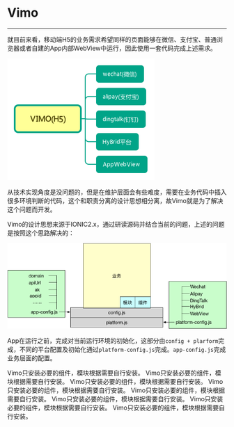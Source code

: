 # Vimo
---

就目前来看，移动端H5的业务需求希望同样的页面能够在微信、支付宝、普通浏览器或者自建的App内部WebView中运行，因此使用一套代码完成上述需求。


![](./static/VIMO(H5).png)


从技术实现角度是没问题的，但是在维护层面会有些难度，需要在业务代码中插入很多环境判断的代码，这个和职责分离的设计思想相分离，故Vimo就是为了解决这个问题而开发。

Vimo的设计思想来源于IONIC2.x，通过研读源码并结合当前的问题，上述的问题是按照这个思路解决的：

![](./static/layer-structure.png)

App在运行之前，完成对当前运行环境的初始化，这部分由`config + plarform`完成，不同的平台配置及初始化通过`platform-config.js`完成。`app-config.js`完成业务层面的配置。


Vimo只安装必要的组件，模块根据需要自行安装。
Vimo只安装必要的组件，模块根据需要自行安装。
Vimo只安装必要的组件，模块根据需要自行安装。
Vimo只安装必要的组件，模块根据需要自行安装。
Vimo只安装必要的组件，模块根据需要自行安装。
Vimo只安装必要的组件，模块根据需要自行安装。
Vimo只安装必要的组件，模块根据需要自行安装。
Vimo只安装必要的组件，模块根据需要自行安装。